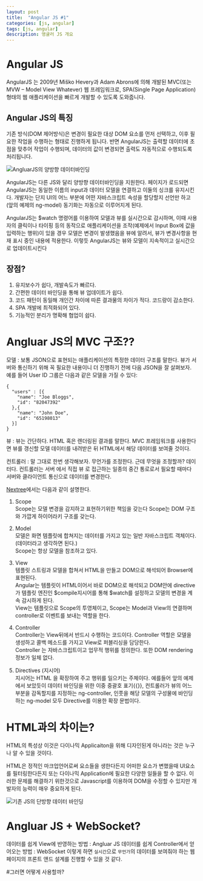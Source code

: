 ```yaml
---
layout: post
title:  "Angular JS #1"
categories: [js, angular]
tags: [js, angular]
description: 앵귤러 JS 개요
---
```



# Angular JS

AngularJS 는 2009년 Miško Hevery과 Adam Abrons에 의해 개발된 MVC(또는 MVW – Model View Whatever) 웹 프레임워크로, SPA(Single Page Application) 형태의 웹 애플리케이션을 빠르게 개발할 수 있도록 도와줍니다.

## Angular JS의 특징

기존 방식(DOM 제어방식)은 변경이 필요한 대상 DOM 요소를 먼저 선택하고, 이후 필요한 작업을 수행하는 형태로 진행하게 됩니다. 반면 AngularJS는 출력할 데이터에 초점을 맞추어 작업이 수행되며, 데이터의 값이 변경되면 출력도 자동적으로 수행되도록 처리됩니다.

![AngluarJS의 양방향 데이터바인딩](http://www.nextree.co.kr/content/images/2016/09/------angular-300x199-1.png)

AngularJS는 다른 JS와 달리 양방향 데이터바인딩을 지원한다. 페이지가 로드되면 AngularJS는 동일한 이름의 input과 데이터 모델을 연결하고 이둘의 싱크를 유지시킨다. 개발자는 단지 UI의 어느 부분에 어떤 자바스크립트 속성을 할당할지 선언만 하고(앞의 예제의 ng-model) 동기화는 자동으로 이루어지게 된다.

AngularJS는 $watch 명령어를 이용하여 모델과 뷰를 실시간으로 감시하며, 이때 사용자의 클릭이나 타이핑 등의 동작으로 애플리케이션을 조작(예제에서 Input Box에 값을 입력하는 행위)이 있을 경우 모델은 변경이 발생했음을 뷰에 알려서, 뷰가 변경사항을 현재 표시 중인 내용에 적용한다. 이렇듯 AngularJS는 뷰와 모델이 지속적이고 실시간으로 업데이트시킨다

## 장점?

1. 유지보수가 쉽다, 개발속도가 빠르다.
2. 간편한 데이터 바인딩을 통해 뷰 업데이트가 쉽다.
3. 코드 패턴이 동일해 개인간 차이에 따른 결과물의 차이가 적다. 코드량이 감소한다.
4. SPA 개발에 최적화되어 있다.
5. 기능적인 분리가 명확해 협업이 쉽다.

# Angluar JS의 MVC 구조??

모델 : 보통 JSON으로 표현되는 애플리케이션의 특정한 데이터 구조를 말한다. 뷰가 서버와 통신하기 위해 꼭 필요한 내용이니 더 진행하기 전에 다음 JSON을 잘 살펴보자. 예를 들어 User ID 그룹은 다음과 같은 모델을 가질 수 있다:

```
{
  "users" : [{
    "name": "Joe Bloggs",
    "id": "82047392"
  },{
    "name": "John Doe",
    "id": "65198013"
  }]
}
```

뷰 : 뷰는 간단하다. HTML 혹은 렌더링된 결과를 말한다. MVC 프레임워크를 사용한다면 뷰를 갱신할 모델 데이터를 내려받은 뒤 HTML에서 해당 데이터를 보여줄 것이다.

컨트롤러 : 말 그대로 한번 생각해보자. 무언가를 조정한다. 근데 무엇을 조정할까? 데이터다. 컨트롤러는 서버 에서 직접 뷰 로 접근하는 일종의 중간 통로로서 필요할 때마다 서버와 클라이언트 통신으로 데이터를 변경한다.

[Nextree](http://www.nextree.co.kr/p3241/)에서는 다음과 같이 설명한다.

1. Scope<br>
Scope는 모델 변경을 감지하고 표현하기위한 책임을 갖는다
Scope는 DOM 구조와 가깝게 하이어라키 구조를 갖는다.

2. Model<br>
모델은 화면 템플릿에 합쳐지는 데이터를 가지고 있는 일반 자바스크립트 객체이다. (데이터라고 생각하면 된다.)<br>
Scope는 항상 모델을 참조하고 있다.

3. View<br>
템플릿 스트링과 모델을 합쳐서 HTML을 만들고 DOM으로 해석되어 Browser에 표현된다.<br>
Angular는 템플릿이 HTML이어서 바로 DOM으로 해석되고 DOM안에 directive가 템플릿 엔진인 $compile지시어를 통해 $watch를 설정하고 모델의 변경을 계속 감시하게 된다.<br>
View는 템플릿으로 Scope의 투영체이고, Scope는 Model과 View의 연결하며 controller로 이벤트를 보내는 역할을 한다.

4. Controller<br>
Controller는 View뒤에서 반드시 수행하는 코드이다.
Controller 역할은 모델을 생성하고 콜백 메소드를 가지고 View로 퍼블리싱을 담당한다.<br>
Controller 는 자바스크립트이고 업무적 행위를 정의한다. 또한 DOM rendering 정보가 일체 없다.

5. Directives (지시어)<br>
지시어는 HTML 을 확장하여 주고 행위를 일으키는 주체이다.
예를들어 앞의 예제에서 보았듯이 데이터 바인딩을 위한 이중 중괄호 표기{{}}, 컨트롤러가 뷰의 어느 부분을 감독할지를 지정하는 ng-controller, 인풋을 해당 모델의 구성물에 바인딩하는 ng-model 모두 Directive를 이용한 확장 문법이다.

# HTML과의 차이는?
HTML의 특성상 이것은 다이나믹 Applicaiton을 위해 디자인된게 아니라는 것은 누구나 알 수 있을 것이다. 

HTML은 정적인 마크업언어로써 요소들을 생한다든지 어떠한 요소가 변했을때 UI요소를 필터링한다든지 또는 다이나믹 Application에 필요한 다양한 일들을 할 수 없다. 
이러한 문제를 해결하기 위한것으로 Javascript를 이용하여 DOM을 수정할 수 있지만 개발자의 능력이 매우 중요하게 된다.

![기존 JS의 단방향 데이터 바인딩](http://www.nextree.co.kr/content/images/2016/09/------other-300x201.png) 

# Angluar JS + WebSocket?
데이터를 쉽게 View에 반영하는 방법 : Angluar JS
데이터를 쉽게 Controller에서 얻어오는 방법 : WebSocket
이렇게 하면 `실시간`으로 `무언가`의 데이터를 보여줘야 하는 웹 페이지의 프론트 앤드 설계를 진행할 수 있을 것 같다. 


#그러면 어떻게 사용할까?